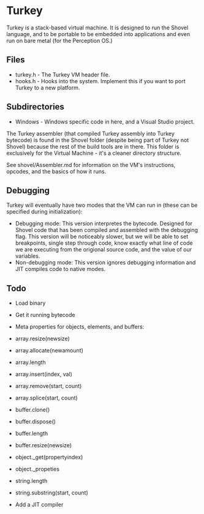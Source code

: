 # Turkey
Turkey is a stack-based virtual machine. It is designed to run the Shovel language, and to be portable to be embedded into applications and even run on bare metal (for the Perception OS.)

## Files
- turkey.h - The Turkey VM header file.
- hooks.h - Hooks into the system. Implement this if you want to port Turkey to a new platform.

## Subdirectories
- Windows - Windows specific code in here, and a Visual Studio project.

The Turkey assembler (that compiled Turkey assembly into Turkey bytecode) is found in the Shovel folder (despite being part of Turkey not Shovel) because the rest of the build tools are in there. This folder is exclusively for the Virtual Machine - it's a cleaner directory structure.

See shovel/Assembler.md for information on the VM's instructions, opcodes, and the basics of how it runs.

## Debugging
Turkey will eventually have two modes that the VM can run in (these can be specified during initialization):
- Debugging mode: This version interpretes the bytecode. Designed for Shovel code that has been compiled and assembled with the debugging flag. This version will be noticeably slower, but we will be able to set breakpoints, single step through code, know exactly what line of code we are executing from the origional source code, and the value of our variables.
- Non-debugging mode: This version ignores debugging information and JIT compiles code to native modes.

## Todo
- Load binary
- Get it running bytecode

- Meta properties for objects, elements, and buffers:
- array.resize(newsize)
- array.allocate(newamount)
- array.length
- array.insert(index, val)
- array.remove(start, count)
- array.splice(start, count)
- buffer.clone()
- buffer.dispose()
- buffer.length
- buffer.resize(newsize)
- object._get(propertyindex)
- object._propeties
- string.length
- string.substring(start, count)

- Add a JIT compiler